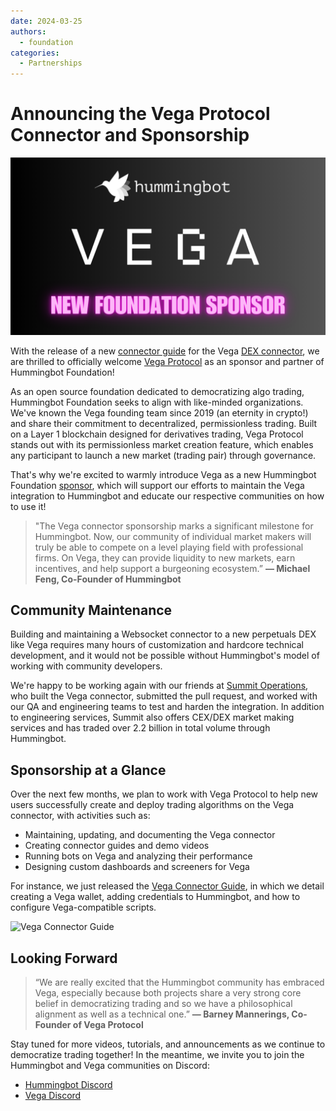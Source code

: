 ```yaml
---
date: 2024-03-25
authors:
  - foundation
categories:
  - Partnerships
---
```


# Announcing the Vega Protocol Connector and Sponsorship

![](cover.png)

With the release of a new [connector guide](/academy-content/using-vega-protocol-with-hummingbot) for the Vega [DEX connector](/exchanges/vega), we are thrilled to officially welcome [Vega Protocol](https://vega.xyz) as an sponsor and partner of Hummingbot Foundation!

As an open source foundation dedicated to democratizing algo trading, Hummingbot Foundation seeks to align with like-minded  organizations. We've known the Vega founding team since 2019 (an eternity in crypto!) and share their commitment to decentralized, permissionless trading. Built on a Layer 1 blockchain designed for derivatives trading, Vega Protocol stands out with its permissionless market creation feature, which enables any participant to launch a new market (trading pair) through governance.

That's why we're excited to warmly introduce Vega as a new Hummingbot Foundation [sponsor](/about/sponsors), which will support our efforts to maintain the Vega integration to Hummingbot and educate our respective communities on how to use it!

<!-- more -->

> "The Vega connector sponsorship marks a significant milestone for Hummingbot. Now, our community of individual market makers will truly be able to compete on a level playing field with professional firms. On Vega, they can provide liquidity to new markets, earn incentives, and help support a burgeoning ecosystem.” **— Michael Feng, Co-Founder of Hummingbot**

## Community Maintenance

Building and maintaining a Websocket connector to a new perpetuals DEX like Vega requires many hours of customization and hardcore technical development, and it would not be possible without Hummingbot's model of working with community developers.

We're happy to be working again with our friends at [Summit Operations](https://summitoperations.co/), who built the Vega connector, submitted the pull request, and worked with our QA and engineering teams to test and harden the integration. In addition to engineering services, Summit also offers CEX/DEX market making services and has traded over 2.2 billion in total volume through Hummingbot.

## Sponsorship at a Glance

Over the next few months, we plan to work with Vega Protocol to help new users successfully create and deploy trading algorithms on the Vega connector, with activities such as:

* Maintaining, updating, and documenting the Vega connector
* Creating connector guides and demo videos
* Running bots on Vega and analyzing their performance
* Designing custom dashboards and screeners for Vega

For instance, we just released the [Vega Connector Guide](/academy-content/using-vega-protocol-with-hummingbot), in which we detail creating a Vega wallet, adding credentials to Hummingbot, and how to configure Vega-compatible scripts.

![Vega Connector Guide](/academy-content/using-vega-protocol-with-hummingbot/cover.png)



## Looking Forward

> “We are really excited that the Hummingbot community has embraced Vega, especially because both projects share a very strong core belief in democratizing trading and so we have a philosophical alignment as well as a technical one.” **— Barney Mannerings, Co-Founder of Vega Protocol**

Stay tuned for more videos, tutorials, and announcements as we continue to democratize trading together! In the meantime, we invite you to join the Hummingbot and Vega communities on Discord:

* [Hummingbot Discord](https://discord.gg/hummingbot)
* [Vega Discord](https://discord.com/invite/3hQyGgZ)